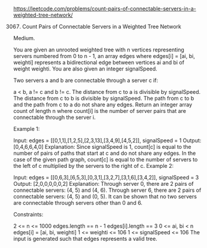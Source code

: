 https://leetcode.com/problems/count-pairs-of-connectable-servers-in-a-weighted-tree-network/

3067. Count Pairs of Connectable Servers in a Weighted Tree Network

Medium.

You are given an unrooted weighted tree with n vertices representing servers numbered from 0 to n - 1, an array edges where edges[i] = [ai, bi, weighti] represents a bidirectional edge between vertices ai and bi of weight weighti. You are also given an integer signalSpeed.

Two servers a and b are connectable through a server c if:

a < b, a != c and b != c.
The distance from c to a is divisible by signalSpeed.
The distance from c to b is divisible by signalSpeed.
The path from c to b and the path from c to a do not share any edges.
Return an integer array count of length n where count[i] is the number of server pairs that are connectable through the server i.

 

Example 1:


Input: edges = [[0,1,1],[1,2,5],[2,3,13],[3,4,9],[4,5,2]], signalSpeed = 1
Output: [0,4,6,6,4,0]
Explanation: Since signalSpeed is 1, count[c] is equal to the number of pairs of paths that start at c and do not share any edges.
In the case of the given path graph, count[c] is equal to the number of servers to the left of c multiplied by the servers to the right of c.
Example 2:


Input: edges = [[0,6,3],[6,5,3],[0,3,1],[3,2,7],[3,1,6],[3,4,2]], signalSpeed = 3
Output: [2,0,0,0,0,0,2]
Explanation: Through server 0, there are 2 pairs of connectable servers: (4, 5) and (4, 6).
Through server 6, there are 2 pairs of connectable servers: (4, 5) and (0, 5).
It can be shown that no two servers are connectable through servers other than 0 and 6.
 

Constraints:

2 <= n <= 1000
edges.length == n - 1
edges[i].length == 3
0 <= ai, bi < n
edges[i] = [ai, bi, weighti]
1 <= weighti <= 106
1 <= signalSpeed <= 106
The input is generated such that edges represents a valid tree.